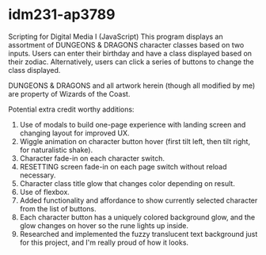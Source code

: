 # idm231-ap3789
Scripting for Digital Media I (JavaScript)
This program displays an assortment of DUNGEONS & DRAGONS character classes based on two inputs.
Users can enter their birthday and have a class displayed based on their zodiac.
Alternatively, users can click a series of buttons to change the class displayed.

DUNGEONS & DRAGONS and all artwork herein (though all modified by me) are property of Wizards of the Coast.

Potential extra credit worthy additions:
1. Use of modals to build one-page experience with landing screen and changing layout for improved UX.
2. Wiggle animation on character button hover (first tilt left, then tilt right, for naturalistic shake).
3. Character fade-in on each character switch.
4. RESETTING screen fade-in on each page switch without reload necessary.
5. Character class title glow that changes color depending on result.
6. Use of flexbox.
7. Added functionality and affordance to show currently selected character from the list of buttons.
8. Each character button has a uniquely colored background glow, and the glow changes on hover so the rune lights up inside.
9. Researched and implemented the fuzzy translucent text background just for this project, and I'm really proud of how it looks.
